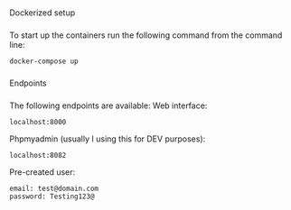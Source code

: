 ###
Dockerized setup
###

To start up the containers run the following command from the command line:
```
docker-compose up
```

###
Endpoints
###
The following endpoints are available:
Web interface:
```
localhost:8000
```

Phpmyadmin (usually I using this for DEV purposes):
```
localhost:8082
```

Pre-created user:
```
email: test@domain.com
password: Testing123@
```


